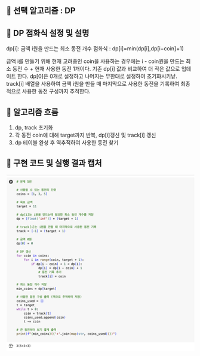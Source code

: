 ## 🔷 선택 알고리즘 : DP

## 🔹 DP 점화식 설정 및 설명

dp[i]: 금액 i원을 만드는 최소 동전 개수
점화식 : dp[i]=min(dp[i],dp[i−coin]+1)

금액 i를 만들기 위해 현재 고려중인 coin을 사용하는 경우에는 i - coin원을 만드는 최소 동전 수 + 현재 사용한 동전 1개이다. 
기존 dp[i] 값과 비교하여 더 작은 값으로 업데이트 한다. 
dp[0]은 0개로 설정하고 나머지는 무한대로 설정하여 초기화시키낟.
track[i] 배열을 사용하여 금액 i원을 만들 때 마지막으로 사용한 동전을 기록하여 최종적으로 사용한 동전 구성까지 추적한다.
## 🔹 알고리즘 흐름
1) dp, track 초기화
2) 각 동전 coin에 대해 target까지 반복, dp[i]갱신 및 track[i] 갱신
3) dp 테이블 완성 후 역추적하여 사용한 동전 찾기

## 🔹 구현 코드 및 실행 결과 캡처
![BFS 실행 결과 캡처](problem5.png)
